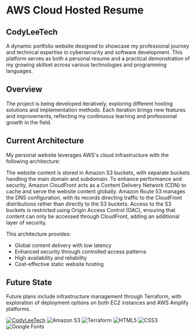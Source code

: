 # AWS Cloud Hosted Resume

## CodyLeeTech

A dynamic portfolio website designed to showcase my professional journey and technical expertise in cybersecurity and software development. This platform serves as both a personal resume and a practical demonstration of my growing skillset across various technologies and programming languages.

## Overview

The project is being developed iteratively, exploring different hosting solutions and implementation methods. Each iteration brings new features and improvements, reflecting my continuous learning and professional growth in the field.

## Current Architecture

My personal website leverages AWS's cloud infrastructure with the following architecture:

The website content is stored in Amazon S3 buckets, with separate buckets handling the main domain and subdomain. To enhance performance and security, Amazon CloudFront acts as a Content Delivery Network (CDN) to cache and serve the website content globally. Amazon Route 53 manages the DNS configuration, with its records directing traffic to the CloudFront distributions rather than directly to the S3 buckets. Access to the S3 buckets is restricted using Origin Access Control (OAC), ensuring that content can only be accessed through CloudFront, adding an additional layer of security.

This architecture provides:

* Global content delivery with low latency
* Enhanced security through controlled access patterns
* High availability and reliability
* Cost-effective static website hosting

## Future State

Future plans include infrastructure management through Terraform, with exploration of deployment options on both EC2 instances and AWS Amplify platforms.



[![CodyLeeTech](https://img.shields.io/badge/-CodyLeeTech-purple?style=for-the-badge&logo=data:image/svg+xml;base64,PHN2ZyB4bWxucz0iaHR0cDovL3d3dy53My5vcmcvMjAwMC9zdmciIHZpZXdCb3g9IjAgMCAyNCAyNCI+PHBhdGggZmlsbD0id2hpdGUiIGQ9Ik0xMiAyQzYuNDggMiAyIDYuNDggMiAxMnM0LjQ4IDEwIDEwIDEwIDEwLTQuNDggMTAtMTBTMTcuNTIgMiAxMiAyek0xMiAyMGMtNC40MiAwLTgtMy41OC04LThzMy41OC04IDgtOCA4IDMuNTggOCA4LTMuNTggOC04IDh6Ii8+PC9zdmc+)](https://codyleetech.com)
![Amazon S3](https://img.shields.io/badge/Amazon%20S3-FF9900?style=for-the-badge&logo=amazons3&logoColor=white)
![Terraform](https://img.shields.io/badge/terraform-%235835CC.svg?style=for-the-badge&logo=terraform&logoColor=white)
![HTML5](https://img.shields.io/badge/html5-%23E34F26.svg?style=for-the-badge&logo=html5&logoColor=white)
![CSS3](https://img.shields.io/badge/css3-%231572B6.svg?style=for-the-badge&logo=css3&logoColor=white)
![Google Fonts](https://img.shields.io/badge/Google_Fonts-4285F4?style=for-the-badge&logo=google-fonts&logoColor=white)
